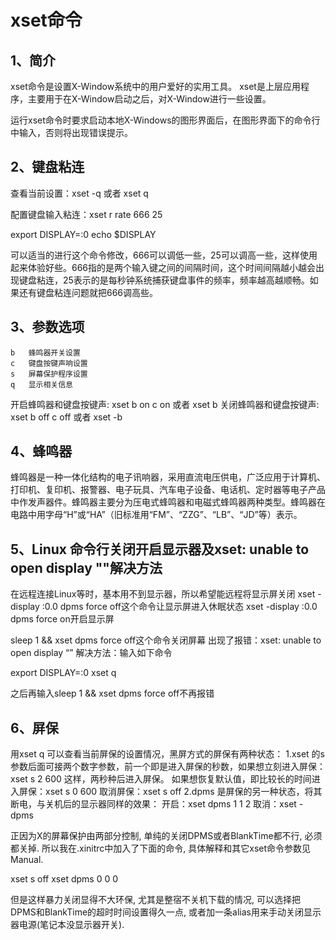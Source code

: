 # xset命令

## 1、简介
xset命令是设置X-Window系统中的用户爱好的实用工具。 xset是上层应用程序，主要用于在X-Window启动之后，对X-Window进行一些设置。

运行xset命令时要求启动本地X-Windows的图形界面后，在图形界面下的命令行中输入，否则将出现错误提示。

## 2、键盘粘连
查看当前设置：xset -q  或者 xset q

配置键盘输入粘连：xset r rate 666 25

export DISPLAY=:0
echo $DISPLAY

可以适当的进行这个命令修改，666可以调低一些，25可以调高一些，这样使用起来体验好些。666指的是两个输入键之间的间隔时间，这个时间间隔越小越会出现键盘粘连，25表示的是每秒钟系统捕获键盘事件的频率，频率越高越顺畅。如果还有键盘粘连问题就把666调高些。

## 3、参数选项
```
b	蜂鸣器开关设置
c	键盘按键声响设置
s	屏幕保护程序设置
q	显示相关信息
```

开启蜂鸣器和键盘按键声: xset b on c on         或者 xset b
关闭蜂鸣器和键盘按键声: xset b off c off       或者 xset -b

## 4、蜂鸣器
蜂鸣器是一种一体化结构的电子讯响器，采用直流电压供电，广泛应用于计算机、打印机、复印机、报警器、电子玩具、汽车电子设备、电话机、定时器等电子产品中作发声器件。蜂鸣器主要分为压电式蜂鸣器和电磁式蜂鸣器两种类型。蜂鸣器在电路中用字母“H”或“HA”（旧标准用“FM”、“ZZG”、“LB”、“JD”等）表示。

## 5、Linux 命令行关闭开启显示器及xset: unable to open display ""解决方法
在远程连接Linux等时，基本用不到显示器，所以希望能远程将显示屏关闭
xset -display :0.0 dpms force off这个命令让显示屏进入休眠状态
xset -display :0.0 dpms force on开启显示屏

sleep 1 && xset dpms force off这个命令关闭屏幕
出现了报错：xset: unable to open display “”
解决方法：输入如下命令

export DISPLAY=:0
xset q

之后再输入sleep 1 && xset dpms force off不再报错

## 6、屏保
用xset q 可以查看当前屏保的设置情况，黑屏方式的屏保有两种状态：
1.xset 的s参数后面可接两个数字参数，前一个即是进入屏保的秒数，如果想立刻进入屏保：
    xset s 2 600  这样，两秒种后进入屏保。
    如果想恢复默认值，即比较长的时间进入屏保：xset s 0 600
    取消屏保：xset s off
2.dpms 是屏保的另一种状态，将其断电，与关机后的显示器同样的效果：
    开启：xset dpms 1 1 2
    取消：xset -dpms

正因为X的屏幕保护由两部分控制, 单纯的关闭DPMS或者BlankTime都不行, 必须都关掉. 所以我在.xinitrc中加入了下面的命令, 具体解释和其它xset命令参数见Manual.

xset s off
xset dpms 0 0 0

但是这样暴力关闭显得不大环保, 尤其是整宿不关机下载的情况, 可以选择把DPMS和BlankTime的超时时间设置得久一点, 或者加一条alias用来手动关闭显示器电源(笔记本没显示器开关).
